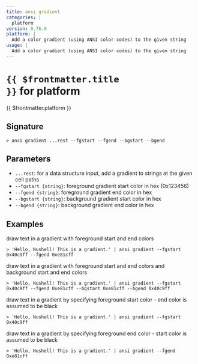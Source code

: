 ```yaml
---
title: ansi gradient
categories: |
  platform
version: 0.76.0
platform: |
  Add a color gradient (using ANSI color codes) to the given string
usage: |
  Add a color gradient (using ANSI color codes) to the given string
---
```


# <code>{{ $frontmatter.title }}</code> for platform

<div class='command-title'>{{ $frontmatter.platform }}</div>

## Signature

```> ansi gradient ...rest --fgstart --fgend --bgstart --bgend```

## Parameters

 -  `...rest`: for a data structure input, add a gradient to strings at the given cell paths
 -  `--fgstart {string}`: foreground gradient start color in hex (0x123456)
 -  `--fgend {string}`: foreground gradient end color in hex
 -  `--bgstart {string}`: background gradient start color in hex
 -  `--bgend {string}`: background gradient end color in hex

## Examples

draw text in a gradient with foreground start and end colors
```shell
> 'Hello, Nushell! This is a gradient.' | ansi gradient --fgstart 0x40c9ff --fgend 0xe81cff
```

draw text in a gradient with foreground start and end colors and background start and end colors
```shell
> 'Hello, Nushell! This is a gradient.' | ansi gradient --fgstart 0x40c9ff --fgend 0xe81cff --bgstart 0xe81cff --bgend 0x40c9ff
```

draw text in a gradient by specifying foreground start color - end color is assumed to be black
```shell
> 'Hello, Nushell! This is a gradient.' | ansi gradient --fgstart 0x40c9ff
```

draw text in a gradient by specifying foreground end color - start color is assumed to be black
```shell
> 'Hello, Nushell! This is a gradient.' | ansi gradient --fgend 0xe81cff
```

